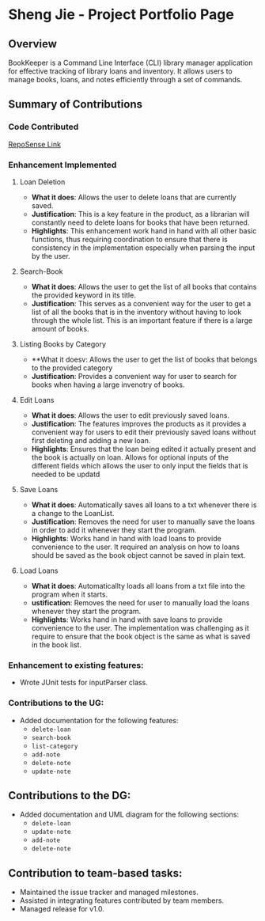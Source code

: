# Sheng Jie - Project Portfolio Page

## Overview

BookKeeper is a Command Line Interface (CLI) library manager application for effective tracking of library loans and inventory. It allows users to manage books, loans, and notes efficiently through a set of commands.

## Summary of Contributions

### Code Contributed
[RepoSense Link](https://nus-cs2113-ay2425s2.github.io/tp-dashboard/?search=shengjie13245&breakdown=true)

### Enhancement Implemented
1. Loan Deletion
    * **What it does**: Allows the user to delete loans that are currently saved.
    * **Justification**: This is a key feature in the product, as a librarian will constantly need to delete loans for books that have been returned.
    * **Highlights**: This enhancement work hand in hand with all other basic functions, thus requiring coordination to ensure that there is consistency in the implementation especially when parsing the input by the user.

2. Search-Book
    * **What it does**: Allows the user to get the list of all books that contains the provided keyword in its title.
    * **Justification**: This serves as a convenient way for the user to get a list of all the books that is in the inventory without having to look through the whole list. This is an important feature if there is a large amount of books. 

3. Listing Books by Category
    * **What it doesv: Allows the user to get the list of books that belongs to the provided category
    * **Justification**: Provides a convenient way for user to search for books when having a large invenotry of books.

4. Edit Loans
    * **What it does**: Allows the user to edit previously saved loans.
    * **Justification**: The features improves the products as it provides a convenient way for users to edit their previously saved loans without first deleting and adding a new loan.
    * **Highlights**: Ensures that the loan being edited it actually present and the book is actually on loan. Allows for optional inputs of the different fields which allows the user to only input the fields that is needed to be updatd

5. Save Loans
    * **What it does**: Automatically saves all loans to a txt whenever there is a change to the LoanList.
    * **Justification**: Removes the need for user to manually save the loans in order to add it whenever they start the program.
    * **Highlights**: Works hand in hand with load loans to provide convenience to the user. It required an analysis on how to loans should be saved as the book object cannot be saved in plain text.

6. Load Loans
    * **What it does**: Automaticallty loads all loans from a txt file into the program when it starts.
    * **ustification**: Removes the need for user to manually load the loans whenever they start the program.
    * **Highlights**: Works hand in hand with save loans to provide convenience to the user. The implementation was challenging as it require to ensure that the book object is the same as what is saved in the book list.

### Enhancement to existing features:
- Wrote JUnit tests for inputParser class.

### Contributions to the UG:
- Added documentation for the following features:
    - `delete-loan`
    - `search-book`
    - `list-category`
    - `add-note`
    - `delete-note`
    - `update-note`

## Contributions to the DG:
- Added documentation and UML diagram for the following sections:
    - `delete-loan`
    - `update-note`
    - `add-note`
    - `delete-note`

## Contribution to team-based tasks:
- Maintained the issue tracker and managed milestones.
- Assisted in integrating features contributed by team members.
- Managed release for v1.0.
